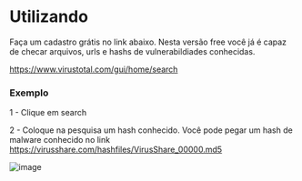 # Utilizando
Faça um cadastro grátis no link abaixo. Nesta versão free você já é capaz de checar arquivos, urls e hashs de vulnerabildiades conhecidas.


https://www.virustotal.com/gui/home/search



 ### Exemplo
 1 - Clique em search
 
 2 - Coloque na pesquisa um hash conhecido. Você pode pegar um hash de malware conhecido no link  https://virusshare.com/hashfiles/VirusShare_00000.md5
 
![image](https://user-images.githubusercontent.com/59710101/225719154-a5ccfc96-868d-4bca-abf1-eb3f94f8c998.png)
